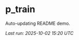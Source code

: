 # p_train

Auto-updating README demo.

<!--START_SECTION:status-->
_Last run: 2025-10-02 15:20 UTC_
<!--END_SECTION:status-->

























































































































































































































































































































































































































































































































































































































































































































































































































































































































































































































